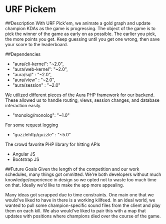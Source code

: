 # URF Pickem
##Description
With URF Pick'em, we animate a gold graph and update champion KDAs as the game is progressing. The object of the game is to pick the winner of the game as early on as possible. The earlier you pick, the more points you get. Keep guessing until you get one wrong, then save your score to the leaderboard.

##Dependencies
- "aura/cli-kernel": "~2.0",
- "aura/web-kernel": "~2.0",
- "aura/sql"       : "~2.0",
- "aura/view"      : "~2.0",
- "aura/session"   : "~2.0"

We utilized different pieces of the Aura PHP framework for our backend. These allowed us to handle routing, views, session changes, and database interaction easily.

- "monolog/monolog": "~1.0"

For some request logging

- "guzzlehttp/guzzle" : "~5.0"

The crowd favorite PHP library for hitting APIs

- Angular JS
- Bootstrap JS

##Future Goals
Given the length of the competition and our work schedules, many things got ommitted. We're both developers without much knowledge/experience in design so we opted not to waste too much time on that. Ideally we'd like to make the app more appealing.

Many ideas got scrapped due to time constraints. One main one that we would've liked to have in there is a working killfeed. In an ideal world, we wanted to pull some champion-specific sound files from the client and play them on each kill. We also would've liked to pair this with a map that updates with positions where champions died over the course of the game. 
